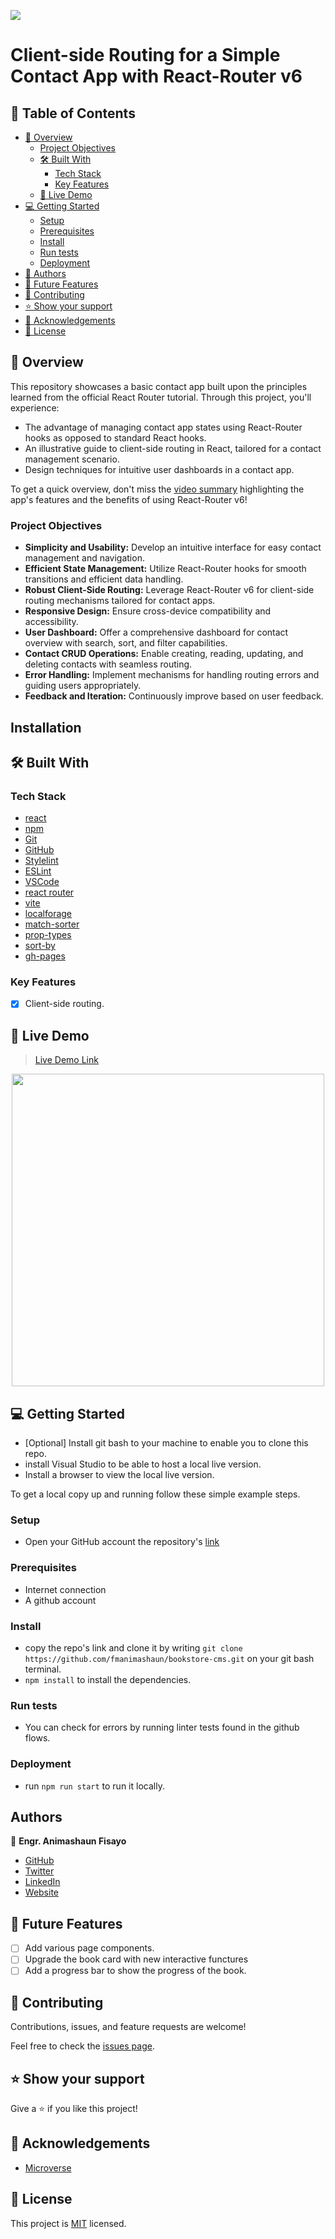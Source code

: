 ![](https://img.shields.io/badge/fmanimashaun-green)

# Client-side Routing for a Simple Contact App with React-Router v6

## 📗 Table of Contents

- [📖 Overview](#about-project)
  - [Project Objectives](#project-objectives)
  - [🛠 Built With](#built-with)
    - [Tech Stack](#tech-stack)
    - [Key Features](#key-features)
  - [🚀 Live Demo](#live-demo)
- [💻 Getting Started](#getting-started)
  - [Setup](#setup)
  - [Prerequisites](#prerequisites)
  - [Install](#install)
  - [Run tests](#run-tests)
  - [Deployment](#deployment)
- [👥 Authors](#authors)
- [🔭 Future Features](#future-features)
- [🤝 Contributing](#contributing)
- [⭐️ Show your support](#support)
- [🙏 Acknowledgements](#acknowledgements)
- [📝 License](#license)


## 📖 Overview <a name="about-project"></a>

This repository showcases a basic contact app built upon the principles learned from the official React Router tutorial. Through this project, you'll experience:

- The advantage of managing contact app states using React-Router hooks as opposed to standard React hooks.
- An illustrative guide to client-side routing in React, tailored for a contact management scenario.
- Design techniques for intuitive user dashboards in a contact app.

To get a quick overview, don't miss the [video summary](https://www.loom.com/share/01ea97cc40404fd9924ff03044543eca) highlighting the app's features and the benefits of using React-Router v6!

### Project Objectives <a name="project-objectives"></a>

- **Simplicity and Usability:** Develop an intuitive interface for easy contact management and navigation.
- **Efficient State Management:** Utilize React-Router hooks for smooth transitions and efficient data handling.
- **Robust Client-Side Routing:** Leverage React-Router v6 for client-side routing mechanisms tailored for contact apps.
- **Responsive Design:** Ensure cross-device compatibility and accessibility.
- **User Dashboard:** Offer a comprehensive dashboard for contact overview with search, sort, and filter capabilities.
- **Contact CRUD Operations:** Enable creating, reading, updating, and deleting contacts with seamless routing.
- **Error Handling:** Implement mechanisms for handling routing errors and guiding users appropriately.
- **Feedback and Iteration:** Continuously improve based on user feedback.

## Installation



## 🛠 Built With <a name="built-with"></a>

### Tech Stack <a name="tech-stack"></a>

- [react](https://react.dev/)
- [npm](https://www.npmjs.com/)
- [Git](https://git-scm.com/)
- [GitHub](https://github.com)
- [Stylelint](https://stylelint.io/)
- [ESLint](https://eslint.org/)
- [VSCode](https://code.visualstudio.com/)
- [react router](https://reactrouter.com/)
- [vite](https://vitejs.dev/)
- [localforage](https://localforage.github.io/localForage/)
- [match-sorter](https://github.com/kentcdodds/match-sorter)
- [prop-types](https://www.npmjs.com/package/prop-types)
- [sort-by](https://www.npmjs.com/package/sort-by)
- [gh-pages](https://www.npmjs.com/package/gh-pages)



### Key Features <a name="key-features"></a>

- [x] Client-side routing.

## 🚀 Live Demo <a name="live-demo"></a>

> [Live Demo Link](https://fmanimashaun.github.io/bookstore-cms/)

<p align="center">
  <img width="500" src="screenshot/demo.png">
</P>

## 💻 Getting Started <a name="getting-started"></a>

- [Optional] Install git bash to your machine to enable you to clone this repo.
- install Visual Studio to be able to host a local live version.
- Install a browser to view the local live version.

To get a local copy up and running follow these simple example steps.
### Setup <a name="setup"></a>

- Open your GitHub account the repository's [link](https://github.com/fmanimashaun/bookstore-cms)

### Prerequisites <a name="prerequisites"></a>

- Internet connection
- A github account
### Install <a name="install"></a>

- copy the repo's link and clone it by writing `git clone https://github.com/fmanimashaun/bookstore-cms.git` on your git bash terminal.
- `npm install` to install the dependencies.

### Run tests <a name="run-tests"></a>

- You can check for errors by running linter tests found in the github flows.

### Deployment <a name="deployment"></a>

- run `npm run start` to run it locally.

## Authors <a name="authors"></a>

👤 **Engr. Animashaun Fisayo**

- [GitHub](https://github.com/fmanimashaun)
- [Twitter](https://twitter.com/fmanimashaun)
- [LinkedIn](https://www.linkedin.com/in/fmanimashaun/)
- [Website](https://fmanimashaun.com)

## 🔭 Future Features <a name="future-features"></a>

- [ ] Add various page components.
- [ ] Upgrade the book card with new interactive functures
- [ ] Add a progress bar to show the progress of the book.

## 🤝 Contributing <a name="contributing"></a>

Contributions, issues, and feature requests are welcome!

Feel free to check the [issues page](../../issues/).

## ⭐️ Show your support <a name="support"></a>

Give a ⭐️ if you like this project!

## 🙏 Acknowledgements <a name="acknowledgements"></a>

- [Microverse](https://www.microverse.org/)

## 📝 License <a name="license"></a>
This project is [MIT](./LICENSE) licensed.
